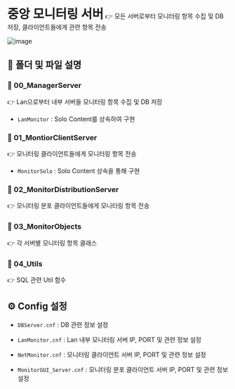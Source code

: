 <h1 style="display:inline">중앙 모니터링 서버</h1> 👉 모든 서버로부터 모니터링 항목 수집 및 DB 저장, 클라이언트들에게 관련 항목 전송 

![image](https://github.com/user-attachments/assets/a7720344-9604-4f5b-b301-6dd58d93ce99)

## 📂 폴더 및 파일 설명
  ### 📄 00_ManagerServer 
 👉 Lan으로부터 내부 서버들 모니터링 항목 수집 및 DB 저장
- `LanMonitor` : Solo Content를 상속하여 구현
### 📄 01_MontiorClientServer
 👉 모니터링 클라이언트들에게 모니터링 항목 전송
- `MonitorSolo` : Solo Content 상속을 통해 구현
### 📄 02_MonitorDistributionServer
 👉 모니터링 분포 클라이언트들에게 모니터링 항목 전송
### 📄 03_MonitorObjects
 👉 각 서버별 모니터링 항목 클래스
### 📄 04_Utils
 👉 SQL 관련 Util 함수
## ⚙️ Config 설정
- `DBServer.cnf` : DB 관련 정보 설정

- `LanMonitor.cnf` : Lan 내부 모니터링 서버 IP, PORT 및 관련 정보 설정

- `NetMonitor.cnf` : 모니터링 클라이언트 서버 IP, PORT 및 관련 정보 설정

- `MonitorGUI_Server.cnf` : 모니터링 분포 클라이언트 서버 IP, PORT 및 관련 정보 설정


